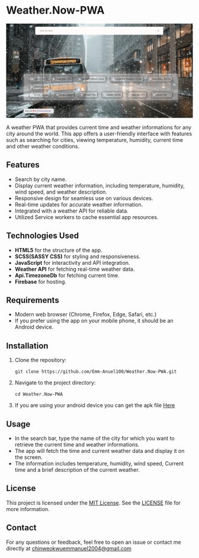 # Weather.Now-PWA

![Weather App photo](./public/Images/app-picture.PNG)

A weather PWA that provides current time and weather informations for any city around the world. This app offers a user-friendly interface with features such as searching for cities, viewing temperature, humidity, current time and other weather conditions.

## Features

- Search by city name.
- Display current weather information, including temperature, humidity, wind speed, and weather description.
- Responsive design for seamless use on various devices.
- Real-time updates for accurate weather information.
- Integrated with a weather API for reliable data.
- Utilized Service workers to cache essential app resources.

## Technologies Used

- **HTML5** for the structure of the app.
- **SCSS(SASSY CSS)** for styling and responsiveness.
- **JavaScript** for interactivity and API integration.
- **Weather API** for fetching real-time weather data.
- **Api.TimezoneDb** for fetching current time.
- **Firebase** for hosting.

## Requirements

- Modern web browser (Chrome, Firefox, Edge, Safari, etc.)
- If you prefer using the app on your mobile phone, it should be an Android device.

## Installation

1. Clone the repository:

    ```shell
    git clone https://github.com/Emm-Anuel100/Weather.Now-PWA.git
    ```

2. Navigate to the project directory:

    ```shell
   cd Weather.Now-PWA
    ```

3. If you are using your android device you can get the apk file  [Here](/Android-Apk-Bundle/android/)


## Usage

- In the search bar, type the name of the city for which you want to retrieve the current time and weather informations.
- The app will fetch the time and current weather data and display it on the screen.
- The information includes temperature, humidity, wind speed, Current time and a brief description of the current weather.


## License

This project is licensed under the [MIT License](LICENSE). See the [LICENSE](LICENSE) file for more information.


## Contact

For any questions or feedback, feel free to open an issue or contact me directly at chinweokwuemmanuel2004@gmail.com

